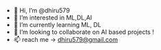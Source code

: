 - 👋 Hi, I’m @dhiru579
- 👀 I’m interested in ML,DL,AI
- 🌱 I’m currently learning ML, DL
- 💞️ I’m looking to collaborate on AI based projects !
- 📫 reach me -> dhiru579@gmail.com 

<!---
dhiru579/dhiru579 is a ✨ special ✨ repository because its `README.md` (this file) appears on your GitHub profile.
You can click the Preview link to take a look at your changes.
--->
